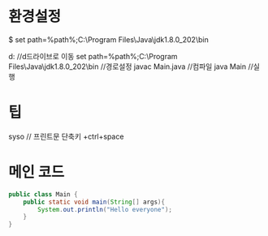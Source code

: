 # 환경설정
$ set path=%path%;C:\Program Files\Java\jdk1.8.0_202\bin

d: //d드라이브로 이동
set path=%path%;C:\Program Files\Java\jdk1.8.0_202\bin //경로설정
javac Main.java //컴파일
java Main //실행

# 팁
syso // 프린트문 단축키 +ctrl+space

# 메인 코드
```java
public class Main {
    public static void main(String[] args){
        System.out.println("Hello everyone");
    }
}

```